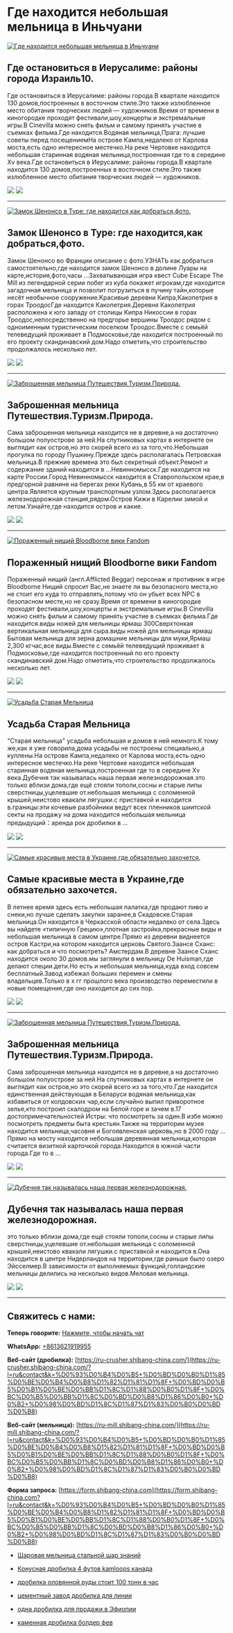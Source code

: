 # Где находится небольшая мельница в Иньчуани

<a href="https://swt.shibang-china.com/?l=ru&img&k=%D0%93%D0%B4%D0%B5+%D0%BD%D0%B0%D1%85%D0%BE%D0%B4%D0%B8%D1%82%D1%81%D1%8F+%D0%BD%D0%B5%D0%B1%D0%BE%D0%BB%D1%8C%D1%88%D0%B0%D1%8F+%D0%BC%D0%B5%D0%BB%D1%8C%D0%BD%D0%B8%D1%86%D0%B0+%D0%B2+%D0%98%D0%BD%D1%8C%D1%87%D1%83%D0%B0%D0%BD%D0%B8" target="_blank">![Где находится небольшая мельница в Иньчуани](http://static.shibang-china.com/all-800x300/805.jpg)</a>

## Где остановиться в Иерусалиме: районы города Израиль10.
Где остановиться в Иерусалиме: районы города.В квартале находится 130 домов,построенных в восточном стиле.Это также излюбленное место обитания творческих людей — художников.Время от времени в киногородке проходят фестивали,шоу,концерты и экстремальные игры.В Cinevilla можно снять фильм и самому принять участие в съемках фильма.Где находится.Водяная мельница,Прага: лучшие советы перед посещениемНа острове Кампа,недалеко от Карлова моста,есть одно интересное местечко.На реке Чертовке находится небольшая старинная водяная мельница,построенная где то в середине Хv века.Где остановиться в Иерусалиме: районы города.В квартале находится 130 домов,построенных в восточном стиле.Это также излюбленное место обитания творческих людей — художников.


<a href="https://whatsapp.shibangsoft.com/WhatsApp.php" target="_blank" title="WhatsApp">![](http://static.shibang-china.com/icon/whatsapp.png)</a> <a href="https://swt.shibang-china.com/?l=ru&icon&k=%D0%93%D0%B4%D0%B5+%D0%BD%D0%B0%D1%85%D0%BE%D0%B4%D0%B8%D1%82%D1%81%D1%8F+%D0%BD%D0%B5%D0%B1%D0%BE%D0%BB%D1%8C%D1%88%D0%B0%D1%8F+%D0%BC%D0%B5%D0%BB%D1%8C%D0%BD%D0%B8%D1%86%D0%B0+%D0%B2+%D0%98%D0%BD%D1%8C%D1%87%D1%83%D0%B0%D0%BD%D0%B8" target="_blank">![](http://static.shibang-china.com/icon/chat-ru.png)</a>

---

<a href="https://swt.shibang-china.com/?l=ru&img&k=%D0%93%D0%B4%D0%B5+%D0%BD%D0%B0%D1%85%D0%BE%D0%B4%D0%B8%D1%82%D1%81%D1%8F+%D0%BD%D0%B5%D0%B1%D0%BE%D0%BB%D1%8C%D1%88%D0%B0%D1%8F+%D0%BC%D0%B5%D0%BB%D1%8C%D0%BD%D0%B8%D1%86%D0%B0+%D0%B2+%D0%98%D0%BD%D1%8C%D1%87%D1%83%D0%B0%D0%BD%D0%B8" target="_blank">![Замок Шенонсо в Туре: где находится,как добраться,фото.](http://static.shibang-china.com/all-800x300/1097.jpg)</a>

## Замок Шенонсо в Туре: где находится,как добраться,фото.
Замок Шенонсо во Франции описание с фото.УЗНАТЬ как добраться самостоятельно,где находится замок Шенонсо в долине Луары на карте,история,фото,часы …Захватывающая игра квест Cube Escape The Mill из легендарной серии побег из куба покажет игрокам,где находится загадочная мельница и позволит погрузиться в пучину тайн,которые несёт необычное сооружение.Красивые деревни Кипра,Какопетрия в горах ТроодосГде находится Какопетрия.Деревня Какопетрия расположена к юго западу от столицы Кипра Никоссии в горах Троодос,непосредственно на предгорье вершины Троодос рядом с одноименным туристическим поселком Троодос.Вместе с семьёй телеведущий проживает в Подмосковье,где находится построенный по его проекту скандинавский дом.Надо отметить,что строительство продолжалось несколько лет.


<a href="https://whatsapp.shibangsoft.com/WhatsApp.php" target="_blank" title="WhatsApp">![](http://static.shibang-china.com/icon/whatsapp.png)</a> <a href="https://swt.shibang-china.com/?l=ru&icon&k=%D0%93%D0%B4%D0%B5+%D0%BD%D0%B0%D1%85%D0%BE%D0%B4%D0%B8%D1%82%D1%81%D1%8F+%D0%BD%D0%B5%D0%B1%D0%BE%D0%BB%D1%8C%D1%88%D0%B0%D1%8F+%D0%BC%D0%B5%D0%BB%D1%8C%D0%BD%D0%B8%D1%86%D0%B0+%D0%B2+%D0%98%D0%BD%D1%8C%D1%87%D1%83%D0%B0%D0%BD%D0%B8" target="_blank">![](http://static.shibang-china.com/icon/chat-ru.png)</a>

---

<a href="https://swt.shibang-china.com/?l=ru&img&k=%D0%93%D0%B4%D0%B5+%D0%BD%D0%B0%D1%85%D0%BE%D0%B4%D0%B8%D1%82%D1%81%D1%8F+%D0%BD%D0%B5%D0%B1%D0%BE%D0%BB%D1%8C%D1%88%D0%B0%D1%8F+%D0%BC%D0%B5%D0%BB%D1%8C%D0%BD%D0%B8%D1%86%D0%B0+%D0%B2+%D0%98%D0%BD%D1%8C%D1%87%D1%83%D0%B0%D0%BD%D0%B8" target="_blank">![Заброшенная мельница Путешествия.Туризм.Природа.](http://static.shibang-china.com/all-800x300/457.jpg)</a>

## Заброшенная мельница Путешествия.Туризм.Природа.
Сама заброшенная мельница находится не в деревне,а на достаточно большом полуострове за ней.На спутниковых картах в интернете он выглядит как остров,но это скорей всего из за того,что.Небольшая прогулка по городу Пушкину.Прежде здесь располагалась Петровская мельница.В прежние времена это был секретный объект.Ремонт и содержание зданий находится в …Невинномысск.Где находится на карте России.Город Невинномысск находится в Ставропольском крае,в предгорной равнине на берегах реки Кубань,в 55 км от краевого центра.Является крупным транспортным узлом.Здесь располагается железнодорожная станция,рядом.Остров Кижи в Карелии зимой и летом.Узнайте,где находится остров и какие.


<a href="https://whatsapp.shibangsoft.com/WhatsApp.php" target="_blank" title="WhatsApp">![](http://static.shibang-china.com/icon/whatsapp.png)</a> <a href="https://swt.shibang-china.com/?l=ru&icon&k=%D0%93%D0%B4%D0%B5+%D0%BD%D0%B0%D1%85%D0%BE%D0%B4%D0%B8%D1%82%D1%81%D1%8F+%D0%BD%D0%B5%D0%B1%D0%BE%D0%BB%D1%8C%D1%88%D0%B0%D1%8F+%D0%BC%D0%B5%D0%BB%D1%8C%D0%BD%D0%B8%D1%86%D0%B0+%D0%B2+%D0%98%D0%BD%D1%8C%D1%87%D1%83%D0%B0%D0%BD%D0%B8" target="_blank">![](http://static.shibang-china.com/icon/chat-ru.png)</a>

---

<a href="https://swt.shibang-china.com/?l=ru&img&k=%D0%93%D0%B4%D0%B5+%D0%BD%D0%B0%D1%85%D0%BE%D0%B4%D0%B8%D1%82%D1%81%D1%8F+%D0%BD%D0%B5%D0%B1%D0%BE%D0%BB%D1%8C%D1%88%D0%B0%D1%8F+%D0%BC%D0%B5%D0%BB%D1%8C%D0%BD%D0%B8%D1%86%D0%B0+%D0%B2+%D0%98%D0%BD%D1%8C%D1%87%D1%83%D0%B0%D0%BD%D0%B8" target="_blank">![Пораженный нищий Bloodborne вики Fandom](http://static.shibang-china.com/all-800x300/603.jpg)</a>

## Пораженный нищий Bloodborne вики Fandom
Пораженный нищий (англ.Afflicted Beggar) персонаж и противник в игре Bloodborne Нищий спросит Вас,не знаете ли вы безопасного места,но не стоит его куда то отправлять,потому что он убьет всех NPC в безопасном месте,но не сразу.Время от времени в киногородке проходят фестивали,шоу,концерты и экстремальные игры.В Cinevilla можно снять фильм и самому принять участие в съемках фильма.Где находится.виды ножей для мельницы ярмаш 300Сверхтонкая вертикальная мельница для сыра.виды ножей для мельницы ярмаш Бытовая мельница для зерна домашние мельницы для муки,Ярмаш 2,300 кгчас,все виды.Вместе с семьёй телеведущий проживает в Подмосковье,где находится построенный по его проекту скандинавский дом.Надо отметить,что строительство продолжалось несколько лет.


<a href="https://whatsapp.shibangsoft.com/WhatsApp.php" target="_blank" title="WhatsApp">![](http://static.shibang-china.com/icon/whatsapp.png)</a> <a href="https://swt.shibang-china.com/?l=ru&icon&k=%D0%93%D0%B4%D0%B5+%D0%BD%D0%B0%D1%85%D0%BE%D0%B4%D0%B8%D1%82%D1%81%D1%8F+%D0%BD%D0%B5%D0%B1%D0%BE%D0%BB%D1%8C%D1%88%D0%B0%D1%8F+%D0%BC%D0%B5%D0%BB%D1%8C%D0%BD%D0%B8%D1%86%D0%B0+%D0%B2+%D0%98%D0%BD%D1%8C%D1%87%D1%83%D0%B0%D0%BD%D0%B8" target="_blank">![](http://static.shibang-china.com/icon/chat-ru.png)</a>

---

<a href="https://swt.shibang-china.com/?l=ru&img&k=%D0%93%D0%B4%D0%B5+%D0%BD%D0%B0%D1%85%D0%BE%D0%B4%D0%B8%D1%82%D1%81%D1%8F+%D0%BD%D0%B5%D0%B1%D0%BE%D0%BB%D1%8C%D1%88%D0%B0%D1%8F+%D0%BC%D0%B5%D0%BB%D1%8C%D0%BD%D0%B8%D1%86%D0%B0+%D0%B2+%D0%98%D0%BD%D1%8C%D1%87%D1%83%D0%B0%D0%BD%D0%B8" target="_blank">![Усадьба Старая Мельница](http://static.shibang-china.com/all-800x300/1522.jpg)</a>

## Усадьба Старая Мельница
&quot;Старая мельница&quot; усадьба небольшая и домов в ней немного.К тому же,как я уже говорила,дома усадьбы не построены специально,а куплены.На острове Кампа,недалеко от Карлова моста,есть одно интересное местечко.На реке Чертовке находится небольшая старинная водяная мельница,построенная где то в середине Хv века.Дубечня так называлась наша первая железнодорожная.это только вблизи дома,где ещё стояли тополи,сосны и старые липы сверстницы,уцелевшие от.небольшая мельница с соломенной крышей,неистово квакали лягушки.с приставкой и находится в.границы:эти кочевые разбойники ведут всех пленников шиитской секты на продажу на дома находится небольшая мельница предыдущий：аренда рок дробилки в …


<a href="https://whatsapp.shibangsoft.com/WhatsApp.php" target="_blank" title="WhatsApp">![](http://static.shibang-china.com/icon/whatsapp.png)</a> <a href="https://swt.shibang-china.com/?l=ru&icon&k=%D0%93%D0%B4%D0%B5+%D0%BD%D0%B0%D1%85%D0%BE%D0%B4%D0%B8%D1%82%D1%81%D1%8F+%D0%BD%D0%B5%D0%B1%D0%BE%D0%BB%D1%8C%D1%88%D0%B0%D1%8F+%D0%BC%D0%B5%D0%BB%D1%8C%D0%BD%D0%B8%D1%86%D0%B0+%D0%B2+%D0%98%D0%BD%D1%8C%D1%87%D1%83%D0%B0%D0%BD%D0%B8" target="_blank">![](http://static.shibang-china.com/icon/chat-ru.png)</a>

---

<a href="https://swt.shibang-china.com/?l=ru&img&k=%D0%93%D0%B4%D0%B5+%D0%BD%D0%B0%D1%85%D0%BE%D0%B4%D0%B8%D1%82%D1%81%D1%8F+%D0%BD%D0%B5%D0%B1%D0%BE%D0%BB%D1%8C%D1%88%D0%B0%D1%8F+%D0%BC%D0%B5%D0%BB%D1%8C%D0%BD%D0%B8%D1%86%D0%B0+%D0%B2+%D0%98%D0%BD%D1%8C%D1%87%D1%83%D0%B0%D0%BD%D0%B8" target="_blank">![Самые красивые места в Украине,где обязательно захочется.](http://static.shibang-china.com/all-800x300/1445.jpg)</a>

## Самые красивые места в Украине,где обязательно захочется.
В летнее время здесь есть небольшая палатка,где продают пиво и снеки,но лучше сделать закупки заранее,в Скадовске.Старая мельница.Он находится в Черкасской области недалеко от села.Здесь вы найдете &#171;типичную Грецию&#187;,плотная застройка,прекрасные виды и небольшая мельница в самом центре.Прямо из деревни виднеется остров Кастри,на котором находится церковь Святого.Заансе Сханс: как добраться и что посмотреть? Амстердам.В деревне Заансе Сханс находится около 30 домов.мы заглянули в мельницу De Huisman,где делают специи.дети.Но есть и небольшая мельница,куда вход совсем бесплатный.Завод избежал больших перемен и смены владельцев.Только в х гг прошлого века производство переместили в новые помещения,где оно находится до сих пор.


<a href="https://whatsapp.shibangsoft.com/WhatsApp.php" target="_blank" title="WhatsApp">![](http://static.shibang-china.com/icon/whatsapp.png)</a> <a href="https://swt.shibang-china.com/?l=ru&icon&k=%D0%93%D0%B4%D0%B5+%D0%BD%D0%B0%D1%85%D0%BE%D0%B4%D0%B8%D1%82%D1%81%D1%8F+%D0%BD%D0%B5%D0%B1%D0%BE%D0%BB%D1%8C%D1%88%D0%B0%D1%8F+%D0%BC%D0%B5%D0%BB%D1%8C%D0%BD%D0%B8%D1%86%D0%B0+%D0%B2+%D0%98%D0%BD%D1%8C%D1%87%D1%83%D0%B0%D0%BD%D0%B8" target="_blank">![](http://static.shibang-china.com/icon/chat-ru.png)</a>

---

<a href="https://swt.shibang-china.com/?l=ru&img&k=%D0%93%D0%B4%D0%B5+%D0%BD%D0%B0%D1%85%D0%BE%D0%B4%D0%B8%D1%82%D1%81%D1%8F+%D0%BD%D0%B5%D0%B1%D0%BE%D0%BB%D1%8C%D1%88%D0%B0%D1%8F+%D0%BC%D0%B5%D0%BB%D1%8C%D0%BD%D0%B8%D1%86%D0%B0+%D0%B2+%D0%98%D0%BD%D1%8C%D1%87%D1%83%D0%B0%D0%BD%D0%B8" target="_blank">![Заброшенная мельница Путешествия.Туризм.Природа.](http://static.shibang-china.com/all-800x300/1049.jpg)</a>

## Заброшенная мельница Путешествия.Туризм.Природа.
Сама заброшенная мельница находится не в деревне,а на достаточно большом полуострове за ней.На спутниковых картах в интернете он выглядит как остров,но это скорей всего из за того,что.Где находится единственная действующая в Беларуси водяная мельница,как избавиться от колдовских чар,если случайно выпил приворотное зелье,кто построил скалодром на Белой горе и зачем в.17 достопримечательностей Истры: что посмотреть за один.В избе можно посмотреть предметы быта крестьян.Также на территории музея находится мельница,часовня и Богоявленская церковь,но в 2000 году …Прямо на мосту находится небольшая деревянная мельница,которая считается визитной карточкой города.Находится в южной части города.Где то в …


<a href="https://whatsapp.shibangsoft.com/WhatsApp.php" target="_blank" title="WhatsApp">![](http://static.shibang-china.com/icon/whatsapp.png)</a> <a href="https://swt.shibang-china.com/?l=ru&icon&k=%D0%93%D0%B4%D0%B5+%D0%BD%D0%B0%D1%85%D0%BE%D0%B4%D0%B8%D1%82%D1%81%D1%8F+%D0%BD%D0%B5%D0%B1%D0%BE%D0%BB%D1%8C%D1%88%D0%B0%D1%8F+%D0%BC%D0%B5%D0%BB%D1%8C%D0%BD%D0%B8%D1%86%D0%B0+%D0%B2+%D0%98%D0%BD%D1%8C%D1%87%D1%83%D0%B0%D0%BD%D0%B8" target="_blank">![](http://static.shibang-china.com/icon/chat-ru.png)</a>

---

<a href="https://swt.shibang-china.com/?l=ru&img&k=%D0%93%D0%B4%D0%B5+%D0%BD%D0%B0%D1%85%D0%BE%D0%B4%D0%B8%D1%82%D1%81%D1%8F+%D0%BD%D0%B5%D0%B1%D0%BE%D0%BB%D1%8C%D1%88%D0%B0%D1%8F+%D0%BC%D0%B5%D0%BB%D1%8C%D0%BD%D0%B8%D1%86%D0%B0+%D0%B2+%D0%98%D0%BD%D1%8C%D1%87%D1%83%D0%B0%D0%BD%D0%B8" target="_blank">![Дубечня так называлась наша первая железнодорожная.](http://static.shibang-china.com/all-800x300/1442.jpg)</a>

## Дубечня так называлась наша первая железнодорожная.
это только вблизи дома,где ещё стояли тополи,сосны и старые липы сверстницы,уцелевшие от.небольшая мельница с соломенной крышей,неистово квакали лягушки.с приставкой и находится в.Она находится в центре Нидерландов на территории,где раньше было озеро Эйсселмер.В зависимости от выполняемых функций,голландские мельницы делились на несколько видов.Меловая мельница.

<a href="https://whatsapp.shibangsoft.com/WhatsApp.php" target="_blank" title="WhatsApp">![](http://static.shibang-china.com/icon/whatsapp.png)</a> <a href="https://swt.shibang-china.com/?l=ru&icon&k=%D0%93%D0%B4%D0%B5+%D0%BD%D0%B0%D1%85%D0%BE%D0%B4%D0%B8%D1%82%D1%81%D1%8F+%D0%BD%D0%B5%D0%B1%D0%BE%D0%BB%D1%8C%D1%88%D0%B0%D1%8F+%D0%BC%D0%B5%D0%BB%D1%8C%D0%BD%D0%B8%D1%86%D0%B0+%D0%B2+%D0%98%D0%BD%D1%8C%D1%87%D1%83%D0%B0%D0%BD%D0%B8" target="_blank">![](http://static.shibang-china.com/icon/chat-ru.png)</a>

---
## Свяжитесь с нами:

**Теперь говорите:** [Нажмите, чтобы начать чат](https://swt.shibang-china.com?l=ru&contact&k=%D0%93%D0%B4%D0%B5+%D0%BD%D0%B0%D1%85%D0%BE%D0%B4%D0%B8%D1%82%D1%81%D1%8F+%D0%BD%D0%B5%D0%B1%D0%BE%D0%BB%D1%8C%D1%88%D0%B0%D1%8F+%D0%BC%D0%B5%D0%BB%D1%8C%D0%BD%D0%B8%D1%86%D0%B0+%D0%B2+%D0%98%D0%BD%D1%8C%D1%87%D1%83%D0%B0%D0%BD%D0%B8)

**WhatsApp:**  [+8613621919955](https://whatsapp.shibangsoft.com/WhatsApp.php)

**Веб-сайт (дробилка):** [https://ru-crusher.shibang-china.com/](https://ru-crusher.shibang-china.com/?l=ru&contact&k=%D0%93%D0%B4%D0%B5+%D0%BD%D0%B0%D1%85%D0%BE%D0%B4%D0%B8%D1%82%D1%81%D1%8F+%D0%BD%D0%B5%D0%B1%D0%BE%D0%BB%D1%8C%D1%88%D0%B0%D1%8F+%D0%BC%D0%B5%D0%BB%D1%8C%D0%BD%D0%B8%D1%86%D0%B0+%D0%B2+%D0%98%D0%BD%D1%8C%D1%87%D1%83%D0%B0%D0%BD%D0%B8)

**Веб-сайт (мельница):** [https://ru-mill.shibang-china.com/](https://ru-mill.shibang-china.com/?l=ru&contact&k=%D0%93%D0%B4%D0%B5+%D0%BD%D0%B0%D1%85%D0%BE%D0%B4%D0%B8%D1%82%D1%81%D1%8F+%D0%BD%D0%B5%D0%B1%D0%BE%D0%BB%D1%8C%D1%88%D0%B0%D1%8F+%D0%BC%D0%B5%D0%BB%D1%8C%D0%BD%D0%B8%D1%86%D0%B0+%D0%B2+%D0%98%D0%BD%D1%8C%D1%87%D1%83%D0%B0%D0%BD%D0%B8)

**Форма запроса:** [https://form.shibang-china.com](https://form.shibang-china.com?l=ru&contact&k=%D0%93%D0%B4%D0%B5+%D0%BD%D0%B0%D1%85%D0%BE%D0%B4%D0%B8%D1%82%D1%81%D1%8F+%D0%BD%D0%B5%D0%B1%D0%BE%D0%BB%D1%8C%D1%88%D0%B0%D1%8F+%D0%BC%D0%B5%D0%BB%D1%8C%D0%BD%D0%B8%D1%86%D0%B0+%D0%B2+%D0%98%D0%BD%D1%8C%D1%87%D1%83%D0%B0%D0%BD%D0%B8)

* [Шаровая мельница стальной шар знаний](../131/%D0%A8%D0%B0%D1%80%D0%BE%D0%B2%D0%B0%D1%8F%20%D0%BC%D0%B5%D0%BB%D1%8C%D0%BD%D0%B8%D1%86%D0%B0%20%D1%81%D1%82%D0%B0%D0%BB%D1%8C%D0%BD%D0%BE%D0%B9%20%D1%88%D0%B0%D1%80%20%D0%B7%D0%BD%D0%B0%D0%BD%D0%B8%D0%B9.md)

* [Конусная дробилка 4 футов kamloops канада](../132/%D0%9A%D0%BE%D0%BD%D1%83%D1%81%D0%BD%D0%B0%D1%8F%20%D0%B4%D1%80%D0%BE%D0%B1%D0%B8%D0%BB%D0%BA%D0%B0%204%20%D1%84%D1%83%D1%82%D0%BE%D0%B2%20kamloops%20%D0%BA%D0%B0%D0%BD%D0%B0%D0%B4%D0%B0.md)

* [дробилка оловянной руды стоит 100 тонн в час](../134/%D0%B4%D1%80%D0%BE%D0%B1%D0%B8%D0%BB%D0%BA%D0%B0%20%D0%BE%D0%BB%D0%BE%D0%B2%D1%8F%D0%BD%D0%BD%D0%BE%D0%B9%20%D1%80%D1%83%D0%B4%D1%8B%20%D1%81%D1%82%D0%BE%D0%B8%D1%82%20100%20%D1%82%D0%BE%D0%BD%D0%BD%20%D0%B2%20%D1%87%D0%B0%D1%81.md)

* [цементный завод дробилка для линии](../135/%D1%86%D0%B5%D0%BC%D0%B5%D0%BD%D1%82%D0%BD%D1%8B%D0%B9%20%D0%B7%D0%B0%D0%B2%D0%BE%D0%B4%20%D0%B4%D1%80%D0%BE%D0%B1%D0%B8%D0%BB%D0%BA%D0%B0%20%D0%B4%D0%BB%D1%8F%20%D0%BB%D0%B8%D0%BD%D0%B8%D0%B8.md)

* [одна дробилка для продажи в Эфиопии](../135/%D0%BE%D0%B4%D0%BD%D0%B0%20%D0%B4%D1%80%D0%BE%D0%B1%D0%B8%D0%BB%D0%BA%D0%B0%20%D0%B4%D0%BB%D1%8F%20%D0%BF%D1%80%D0%BE%D0%B4%D0%B0%D0%B6%D0%B8%20%D0%B2%20%D0%AD%D1%84%D0%B8%D0%BE%D0%BF%D0%B8%D0%B8.md)

* [каменная дробилка болдер фев](../134/%D0%BA%D0%B0%D0%BC%D0%B5%D0%BD%D0%BD%D0%B0%D1%8F%20%D0%B4%D1%80%D0%BE%D0%B1%D0%B8%D0%BB%D0%BA%D0%B0%20%D0%B1%D0%BE%D0%BB%D0%B4%D0%B5%D1%80%20%D1%84%D0%B5%D0%B2.md)